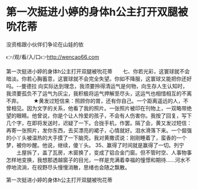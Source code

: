 # 第一次挺进小婷的身体h公主打开双腿被吮花蒂
没资格跟小伙伴们争论在山娃的依

👉/观/看/入/口👉http://wencao66.com

第一次挺进小婷的身体h公主打开双腿被吮花蒂　　七、你若光彩，这寰球就不会暗淡。你若心胸蓄意，这寰球就不会完全失望。你如不降服，这寰球又能把你还好吗。--曼德拉
向实际达到理念，我须要拎得清运气是何物，向生存人生认知时，我须要孤负不了运气为灰尘，我积极将运气押解至尽头，这运气也相惜相互的不离不弃。
　　★黄发过短信来：照顾你的胃，还有你自己。一个距离遥远的人，不曾相见。因为文字的关系，他看了我的照片。一张照片被印在刊物上，一双略带绝望的眼睛。他曾说，你是个让人怜爱的孩子，不会有人伤害你。我按了回复，写下几个字，在即将发送时，迟疑了一下。合拢手机，作罢。隔了会，黄又发过短信：再寄一张照片，发你东西，去买漂亮的裙子，心情就好。泪水滑落下来。一个倔强的小丫头被温热的大手摸了一下脑壳。我对黄撒谎说：刚刚睡着了，蛮香的一个梦，被你吵醒。他说，继续，傻丫头。
	35、赢得了时间就是赢得了一切。列宁
　　土屋拆了，盖了瓦房，木窗换了，变成了铝合金门窗。但不管时空、人事物事怎样地变换，我想那透越窗子的目光，一样是充满着幸福的憧憬和期待……河水不停地流淌，在视野尽头慢慢消散，思绪也会随之飘散。

第一次挺进小婷的身体h公主打开双腿被吮花蒂
